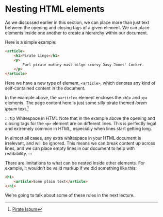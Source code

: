 # Nesting HTML elements

As we discussed earlier in this section, we can place more than just text between the opening and closing tags of a given element. We can place elements inside one another to create a hierarchy within our document.

Here is a simple example:

```html
<article>
    <h1>Pirate Lingo</h1>
    <p>
        Furl pirate mutiny mast bilge scurvy Davy Jones' Locker.
    </p>
</article>
```

Here we have a new type of element, `<article>`, which denotes any kind of self-contained content in the document.

In the example above, the `<article>` element encloses the `<h1>` and `<p>` elements. The page content here is just some silly pirate themed *lorem ipsum* text.[^lorem]

::: tip Whitespace in HTML
Note that in the example above the opening and closing tags for the `<p>` element are on different lines. This is perfectly legal and extremely common in HTML, especially when lines start getting long.

In almost all cases, any extra whitespace in your HTML document is irrelevant, and will be ignored. This means we can break content up across lines, and we can place empty lines in our document to help with readability.
:::

There are limitations to what can be nested inside other elements. For example, it wouldn't be valid markup if we did something like this:

```html
<h1>
    <article>Some plain text</article>
</h1>
```

We're going to talk about some of these rules in the next lecture.

[^lorem]: [Pirate Ispum](https://pirateipsum.me/)
